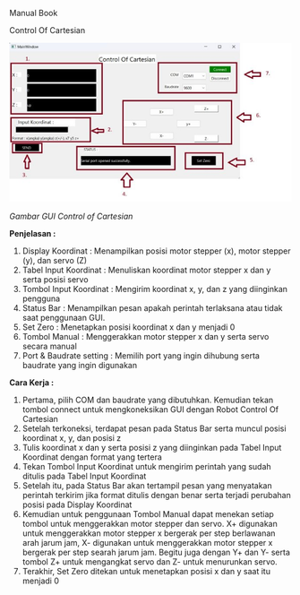 Manual Book 

Control Of Cartesian

![](Aspose.Words.95183710-26d5-4b36-ae64-7bbcd8c56ef0.001.jpeg)

*Gambar GUI Control of Cartesian*

**Penjelasan :**

1. Display Koordinat : Menampilkan posisi motor stepper (x), motor stepper (y), dan servo (Z) 
1. Tabel Input Koordinat : Menuliskan koordinat motor stepper x dan y serta posisi servo 
1. Tombol Input Koordinat : Mengirim koordinat x, y, dan z yang diinginkan pengguna
1. Status Bar : Menampilkan pesan apakah perintah terlaksana atau tidak saat penggunaan GUI.
1. Set Zero : Menetapkan posisi koordinat x dan y menjadi 0
1. Tombol Manual : Menggerakkan motor stepper x dan y serta servo secara manual
1. Port & Baudrate setting : Memilih port yang ingin dihubung serta baudrate yang ingin digunakan 

**Cara Kerja :** 

1. Pertama, pilih COM dan baudrate yang dibutuhkan. Kemudian tekan tombol connect untuk mengkoneksikan GUI dengan Robot Control Of Cartesian
1. Setelah terkoneksi, terdapat pesan pada Status Bar serta muncul posisi koordinat x, y, dan posisi z
1. Tulis koordinat x dan y serta posisi z yang diinginkan pada Tabel Input Koordinat dengan format yang tertera
1. Tekan Tombol Input Koordinat untuk mengirim perintah yang sudah ditulis pada Tabel Input Koordinat
1. Setelah itu, pada Status Bar akan tertampil pesan yang menyatakan perintah terkirim jika format ditulis dengan benar serta terjadi perubahan posisi pada Display Koordinat
1. Kemudian untuk penggunaan Tombol Manual dapat menekan setiap tombol untuk menggerakkan motor stepper dan servo. X+ digunakan untuk menggerakkan motor stepper x bergerak per step berlawanan arah jarum jam, X- digunakan untuk menggerakkan motor stepper x bergerak per step searah jarum jam. Begitu juga dengan Y+ dan Y- serta tombol Z+ untuk mengangkat servo dan Z- untuk menurunkan servo.
1. Terakhir, Set Zero ditekan untuk menetapkan posisi x dan y saat itu menjadi 0


